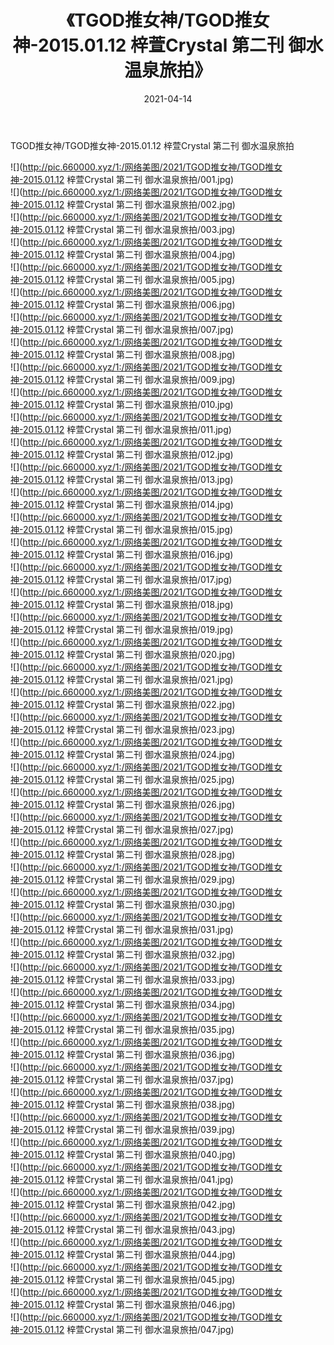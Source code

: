 ﻿---
layout: post
title:  《TGOD推女神/TGOD推女神-2015.01.12 梓萱Crystal 第二刊 御水温泉旅拍》
date:   2021-04-14
img: http://pic.660000.xyz/1:/网络美图/2021/TGOD推女神/TGOD推女神-2015.01.12 梓萱Crystal 第二刊 御水温泉旅拍/000.jpg
categories: [美女, 清纯, 唯美]
---

TGOD推女神/TGOD推女神-2015.01.12 梓萱Crystal 第二刊 御水温泉旅拍

 ![](http://pic.660000.xyz/1:/网络美图/2021/TGOD推女神/TGOD推女神-2015.01.12 梓萱Crystal 第二刊 御水温泉旅拍/001.jpg) <br>![](http://pic.660000.xyz/1:/网络美图/2021/TGOD推女神/TGOD推女神-2015.01.12 梓萱Crystal 第二刊 御水温泉旅拍/002.jpg) <br>![](http://pic.660000.xyz/1:/网络美图/2021/TGOD推女神/TGOD推女神-2015.01.12 梓萱Crystal 第二刊 御水温泉旅拍/003.jpg) <br>![](http://pic.660000.xyz/1:/网络美图/2021/TGOD推女神/TGOD推女神-2015.01.12 梓萱Crystal 第二刊 御水温泉旅拍/004.jpg) <br>![](http://pic.660000.xyz/1:/网络美图/2021/TGOD推女神/TGOD推女神-2015.01.12 梓萱Crystal 第二刊 御水温泉旅拍/005.jpg) <br>![](http://pic.660000.xyz/1:/网络美图/2021/TGOD推女神/TGOD推女神-2015.01.12 梓萱Crystal 第二刊 御水温泉旅拍/006.jpg) <br>![](http://pic.660000.xyz/1:/网络美图/2021/TGOD推女神/TGOD推女神-2015.01.12 梓萱Crystal 第二刊 御水温泉旅拍/007.jpg) <br>![](http://pic.660000.xyz/1:/网络美图/2021/TGOD推女神/TGOD推女神-2015.01.12 梓萱Crystal 第二刊 御水温泉旅拍/008.jpg) <br>![](http://pic.660000.xyz/1:/网络美图/2021/TGOD推女神/TGOD推女神-2015.01.12 梓萱Crystal 第二刊 御水温泉旅拍/009.jpg) <br>![](http://pic.660000.xyz/1:/网络美图/2021/TGOD推女神/TGOD推女神-2015.01.12 梓萱Crystal 第二刊 御水温泉旅拍/010.jpg) <br>![](http://pic.660000.xyz/1:/网络美图/2021/TGOD推女神/TGOD推女神-2015.01.12 梓萱Crystal 第二刊 御水温泉旅拍/011.jpg) <br>![](http://pic.660000.xyz/1:/网络美图/2021/TGOD推女神/TGOD推女神-2015.01.12 梓萱Crystal 第二刊 御水温泉旅拍/012.jpg) <br>![](http://pic.660000.xyz/1:/网络美图/2021/TGOD推女神/TGOD推女神-2015.01.12 梓萱Crystal 第二刊 御水温泉旅拍/013.jpg) <br>![](http://pic.660000.xyz/1:/网络美图/2021/TGOD推女神/TGOD推女神-2015.01.12 梓萱Crystal 第二刊 御水温泉旅拍/014.jpg) <br>![](http://pic.660000.xyz/1:/网络美图/2021/TGOD推女神/TGOD推女神-2015.01.12 梓萱Crystal 第二刊 御水温泉旅拍/015.jpg) <br>![](http://pic.660000.xyz/1:/网络美图/2021/TGOD推女神/TGOD推女神-2015.01.12 梓萱Crystal 第二刊 御水温泉旅拍/016.jpg) <br>![](http://pic.660000.xyz/1:/网络美图/2021/TGOD推女神/TGOD推女神-2015.01.12 梓萱Crystal 第二刊 御水温泉旅拍/017.jpg) <br>![](http://pic.660000.xyz/1:/网络美图/2021/TGOD推女神/TGOD推女神-2015.01.12 梓萱Crystal 第二刊 御水温泉旅拍/018.jpg) <br>![](http://pic.660000.xyz/1:/网络美图/2021/TGOD推女神/TGOD推女神-2015.01.12 梓萱Crystal 第二刊 御水温泉旅拍/019.jpg) <br>![](http://pic.660000.xyz/1:/网络美图/2021/TGOD推女神/TGOD推女神-2015.01.12 梓萱Crystal 第二刊 御水温泉旅拍/020.jpg) <br>![](http://pic.660000.xyz/1:/网络美图/2021/TGOD推女神/TGOD推女神-2015.01.12 梓萱Crystal 第二刊 御水温泉旅拍/021.jpg) <br>![](http://pic.660000.xyz/1:/网络美图/2021/TGOD推女神/TGOD推女神-2015.01.12 梓萱Crystal 第二刊 御水温泉旅拍/022.jpg) <br>![](http://pic.660000.xyz/1:/网络美图/2021/TGOD推女神/TGOD推女神-2015.01.12 梓萱Crystal 第二刊 御水温泉旅拍/023.jpg) <br>![](http://pic.660000.xyz/1:/网络美图/2021/TGOD推女神/TGOD推女神-2015.01.12 梓萱Crystal 第二刊 御水温泉旅拍/024.jpg) <br>![](http://pic.660000.xyz/1:/网络美图/2021/TGOD推女神/TGOD推女神-2015.01.12 梓萱Crystal 第二刊 御水温泉旅拍/025.jpg) <br>![](http://pic.660000.xyz/1:/网络美图/2021/TGOD推女神/TGOD推女神-2015.01.12 梓萱Crystal 第二刊 御水温泉旅拍/026.jpg) <br>![](http://pic.660000.xyz/1:/网络美图/2021/TGOD推女神/TGOD推女神-2015.01.12 梓萱Crystal 第二刊 御水温泉旅拍/027.jpg) <br>![](http://pic.660000.xyz/1:/网络美图/2021/TGOD推女神/TGOD推女神-2015.01.12 梓萱Crystal 第二刊 御水温泉旅拍/028.jpg) <br>![](http://pic.660000.xyz/1:/网络美图/2021/TGOD推女神/TGOD推女神-2015.01.12 梓萱Crystal 第二刊 御水温泉旅拍/029.jpg) <br>![](http://pic.660000.xyz/1:/网络美图/2021/TGOD推女神/TGOD推女神-2015.01.12 梓萱Crystal 第二刊 御水温泉旅拍/030.jpg) <br>![](http://pic.660000.xyz/1:/网络美图/2021/TGOD推女神/TGOD推女神-2015.01.12 梓萱Crystal 第二刊 御水温泉旅拍/031.jpg) <br>![](http://pic.660000.xyz/1:/网络美图/2021/TGOD推女神/TGOD推女神-2015.01.12 梓萱Crystal 第二刊 御水温泉旅拍/032.jpg) <br>![](http://pic.660000.xyz/1:/网络美图/2021/TGOD推女神/TGOD推女神-2015.01.12 梓萱Crystal 第二刊 御水温泉旅拍/033.jpg) <br>![](http://pic.660000.xyz/1:/网络美图/2021/TGOD推女神/TGOD推女神-2015.01.12 梓萱Crystal 第二刊 御水温泉旅拍/034.jpg) <br>![](http://pic.660000.xyz/1:/网络美图/2021/TGOD推女神/TGOD推女神-2015.01.12 梓萱Crystal 第二刊 御水温泉旅拍/035.jpg) <br>![](http://pic.660000.xyz/1:/网络美图/2021/TGOD推女神/TGOD推女神-2015.01.12 梓萱Crystal 第二刊 御水温泉旅拍/036.jpg) <br>![](http://pic.660000.xyz/1:/网络美图/2021/TGOD推女神/TGOD推女神-2015.01.12 梓萱Crystal 第二刊 御水温泉旅拍/037.jpg) <br>![](http://pic.660000.xyz/1:/网络美图/2021/TGOD推女神/TGOD推女神-2015.01.12 梓萱Crystal 第二刊 御水温泉旅拍/038.jpg) <br>![](http://pic.660000.xyz/1:/网络美图/2021/TGOD推女神/TGOD推女神-2015.01.12 梓萱Crystal 第二刊 御水温泉旅拍/039.jpg) <br>![](http://pic.660000.xyz/1:/网络美图/2021/TGOD推女神/TGOD推女神-2015.01.12 梓萱Crystal 第二刊 御水温泉旅拍/040.jpg) <br>![](http://pic.660000.xyz/1:/网络美图/2021/TGOD推女神/TGOD推女神-2015.01.12 梓萱Crystal 第二刊 御水温泉旅拍/041.jpg) <br>![](http://pic.660000.xyz/1:/网络美图/2021/TGOD推女神/TGOD推女神-2015.01.12 梓萱Crystal 第二刊 御水温泉旅拍/042.jpg) <br>![](http://pic.660000.xyz/1:/网络美图/2021/TGOD推女神/TGOD推女神-2015.01.12 梓萱Crystal 第二刊 御水温泉旅拍/043.jpg) <br>![](http://pic.660000.xyz/1:/网络美图/2021/TGOD推女神/TGOD推女神-2015.01.12 梓萱Crystal 第二刊 御水温泉旅拍/044.jpg) <br>![](http://pic.660000.xyz/1:/网络美图/2021/TGOD推女神/TGOD推女神-2015.01.12 梓萱Crystal 第二刊 御水温泉旅拍/045.jpg) <br>![](http://pic.660000.xyz/1:/网络美图/2021/TGOD推女神/TGOD推女神-2015.01.12 梓萱Crystal 第二刊 御水温泉旅拍/046.jpg) <br>![](http://pic.660000.xyz/1:/网络美图/2021/TGOD推女神/TGOD推女神-2015.01.12 梓萱Crystal 第二刊 御水温泉旅拍/047.jpg) <br>